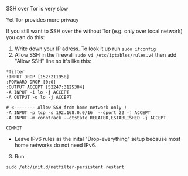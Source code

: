 SSH over Tor is very slow

Yet Tor provides more privacy

If you still want to SSH over the without Tor (e.g. only over local network) you can do this:



1. Write down your IP adress. To look it up run `sudo ifconfig`
2. Allow SSH in the firewall `sudo vi /etc/iptables/rules.v4` then add "Allow SSH" line so it's like this:
```
*filter
:INPUT DROP [152:211958]
:FORWARD DROP [0:0]
:OUTPUT ACCEPT [52247:3125304]
-A INPUT -i lo -j ACCEPT
-A OUTPUT -o lo -j ACCEPT

# <-------- Allow SSH from home network only !
-A INPUT -p tcp -s 192.168.0.0/16  --dport 22 -j ACCEPT
-A INPUT -m conntrack --ctstate RELATED,ESTABLISHED -j ACCEPT

COMMIT
``` 
* Leave IPv6 rules as the inital "Drop-everything" setup because most home networks do not need IPv6.

3. Run 
```
sudo /etc/init.d/netfilter-persistent restart
```
